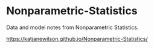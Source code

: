 # Nonparametric-Statistics
Data and model notes from Nonparametric Statistics.

https://katjanewilson.github.io/Nonparametric-Statistics/
